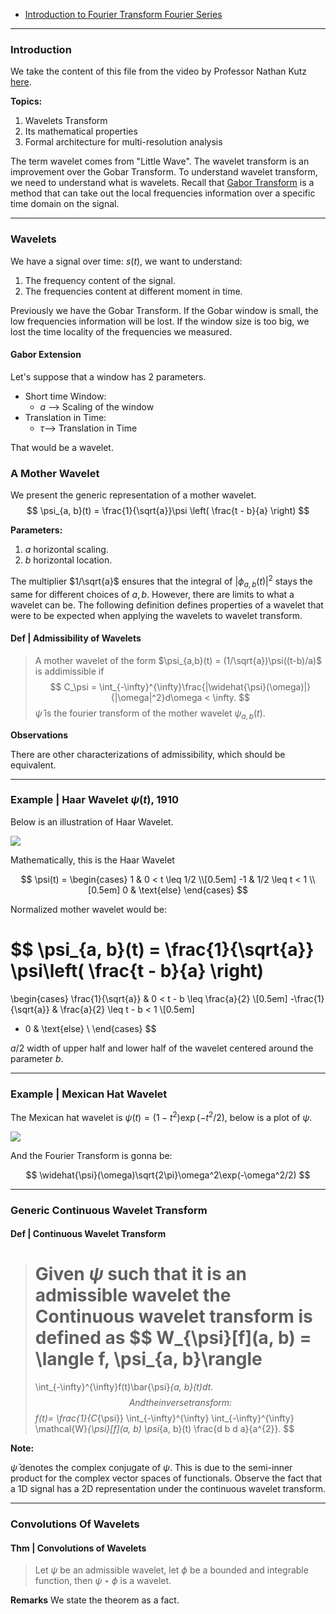 - [Introduction to Fourier Transform Fourier Series](Introduction%20to%20Fourier%20Transform%20Fourier%20Series.md)

---
### **Introduction**

We take the content of this file from the video by Professor Nathan Kutz [here](https://www.youtube.com/watch?v=ViZYXxuxUKA). 

**Topics:** 
1. Wavelets Transform
2. Its mathematical properties
3. Formal architecture for multi-resolution analysis

The term wavelet comes from "Little Wave". 
The wavelet transform is an improvement over the Gobar Transform. 
To understand wavelet transform, we need to understand what is wavelets. Recall that [Gabor Transform](Gabor%20Transform.md) is a method that can take out the local frequencies information over a specific time domain on the signal. 

---
### **Wavelets**

We have a signal over time: $s(t)$, we want to understand: 
1. The frequency content of the signal. 
2. The frequencies content at different moment in time. 

Previously we have the Gobar Transform. 
If the Gobar window is small, the low frequencies information will be lost.
If the window size is too big, we lost the time locality of the frequencies we measured. 

#### **Gabor Extension**
Let's suppose that a window has 2 parameters. 
- Short time Window: 
	- $a$ --> Scaling of the window
- Translation in Time: 
	- $\tau$--> Translation in Time

That would be a wavelet. 
 
 
### **A Mother Wavelet**

We present the generic representation of a mother wavelet. 
$$
\psi_{a, b}(t) = \frac{1}{\sqrt{a}}\psi
\left( 
\frac{t - b}{a}
\right)
$$


**Parameters:**
1. $a$ horizontal scaling. 
2. $b$ horizontal location.

The multiplier $1/\sqrt{a}$ ensures that the integral of $|\phi_{a,b}(t)|^2$ stays the same for different choices of $a, b$. 
However, there are limits to what a wavelet can be. 
The following definition defines properties of a wavelet that were to be expected when applying the wavelets to wavelet transform. 

#### **Def | Admissibility of Wavelets**
> A mother wavelet of the form $\psi_{a,b}(t) = (1/\sqrt{a})\psi((t-b)/a)$ is addimissible if 
> $$
>	C_\psi = 
> 	\int_{-\infty}^{\infty}\frac{|\widehat{\psi}(\omega)|}{|\omega|^2}d\omega < \infty.
> $$
> $\widehat\psi$ is the fourier transform of the mother wavelet $\psi_{a,b}(t)$. 

**Observations**

There are other characterizations of admissibility, which should be equivalent. 

---
### **Example | Haar Wavelet $\psi(t)$, 1910**

Below is an illustration of Haar Wavelet. 

![](https://upload.wikimedia.org/wikipedia/commons/thumb/a/a0/Haar_wavelet.svg/1280px-Haar_wavelet.svg.png?1610063537958=600)


Mathematically, this is the Haar Wavelet
 
$$
	\psi(t) =
	\begin{cases}
		1 & 0 < t \leq  1/2
		\\[0.5em]
		-1 & 1/2 \leq t < 1
		\\[0.5em]
		0 & \text{else}
	\end{cases}
$$

Normalized mother wavelet would be: 

$$
\psi_{a, b}(t) =
\frac{1}{\sqrt{a}}
\psi\left(
\frac{t - b}{a}
\right)
=
\begin{cases}
\frac{1}{\sqrt{a}} & 0 < t - b \leq \frac{a}{2} \\[0.5em] 
-\frac{1}{\sqrt{a}} & \frac{a}{2} \leq t - b < 1 \\[0.5em]
- 0 & \text{else} \\
\end{cases}
$$

$a/2$ width of upper half and lower half of the wavelet centered around the parameter $b$. 




---
### **Example | Mexican Hat Wavelet** 

The Mexican hat wavelet is $\psi(t) = (1 - t^2) \exp(-t^2/2)$, below is a plot of $\psi$. 
	 
![](https://upload.wikimedia.org/wikipedia/commons/thumb/0/08/MexicanHatMathematica.svg/640px-MexicanHatMathematica.svg.png)

And the Fourier Transform is gonna be: 

$$
\widehat{\psi}(\omega)\sqrt{2\pi}\omega^2\exp(-\omega^2/2)
$$

---
### **Generic Continuous Wavelet Transform**

#### **Def | Continuous Wavelet Transform**

> Given $\psi$ such that it is an admissible wavelet the Continuous wavelet transform is defined as
> $$
> 	W_{\psi}[f](a, b) = \langle f, \psi_{a, b}\rangle
> 	=
> 	\int_{-\infty}^{\infty}f(t)\bar{\psi}_{a, b}(t)dt.
> $$
> And the inverse transform:
> $$
> 	f(t)=
> 	\frac{1}{C_{\psi}} \int_{-\infty}^{\infty} 
> 	\int_{-\infty}^{\infty} 
>		\mathcal{W}_{\psi}[f](a, b) \psi_{a, b}(t) \frac{d b d a}{a^{2}}. 
> $$



**Note:** 

$\bar\psi$ denotes the complex conjugate of $\psi$. 
This is due to the semi-inner product for the complex vector spaces of functionals. 
Observe the fact that a 1D signal has a 2D representation under the continuous wavelet transform. 


---
### **Convolutions Of Wavelets**

#### **Thm | Convolutions of Wavelets**
> Let $\psi$ be an admissible wavelet, let $\phi$ be a bounded and integrable function, then $\psi\star\phi$ is a wavelet. 

**Remarks**
We state the theorem as a fact. 